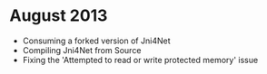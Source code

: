 # August 2013

* Consuming a forked version of Jni4Net
* Compiling Jni4Net from Source
* Fixing the 'Attempted to read or write protected memory' issue

